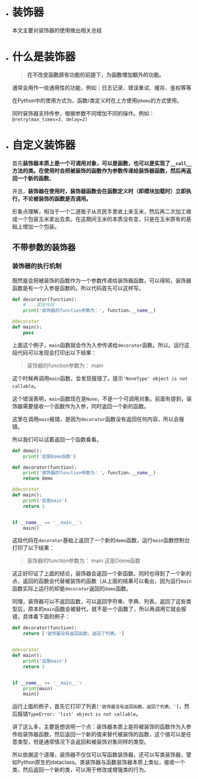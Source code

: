 - # 装饰器 
    本文主要对装饰器的使用做出相关总结

- # 什么是装饰器
    > **在不改变函数原有功能的前提下，为函数增加额外的功能。**  

    通常会用作一些通用性的功能，例如：日志记录、错误重试、缓存、鉴权等等

    在Python中的使用方式为，函数/类定义时在上方使用`@demo`的方式使用。

    同时装饰器支持传参，根据参数不同增加不同的操作。例如：`@retry(max_times=3, delay=2)`

- # 自定义装饰器

    首先**装饰器本质上是一个可调用对象，可以是函数，也可以是实现了`__call__`方法的类。在使用时会把被装饰的函数作为参数传递给装饰器函数，然后再返回一个新的函数**。  
    
    并且，**装饰器在使用时，装饰器函数会在函数定义时（即模块加载时）立即执行，不论被装饰的函数是否调用。**  

    形象点理解，相当于一个二道贩子从农民手里收上来玉米，然后再二次加工做成一个包装玉米拿出去卖。在这期间玉米的本质没有变，只是在玉米原有的基础上增加一个包装。

    ## 不带参数的装饰器

    ### 装饰器的执行机制
    
    既然是会把被装饰的函数作为一个参数传递给装饰器函数，可以得知，装饰器函数是有一个入参是函数的。所以代码首先可以这样写。

    ```python
    def decorator(function):
        # ...其余代码
        print('装饰器的function参数为：', function.__name__)
    
    @decorator
    def main():
        pass
    ```
    上面这个例子，`main`函数就会作为入参传递给`decorator`函数。所以。运行这段代码可以发现会打印出以下结果：

    > 装饰器的function参数为： main
    
    这个时候再调用`main`函数，会发现报错了。提示`'NoneType' object is not callable`。

    这个错误表明，`main`函数现在是`None`，不是一个可调用对象。前面有提到，装饰器需要接收一个函数作为入参，同时返回一个新的函数。

    这里在调用`main`报错，是因为`decorator`函数没有返回任何内容，所以会报错。

    所以我们可以试着返回一个函数看看。

    ```python
    def demo():
        print('这是Dome函数')

    def decorator(function):
        print('装饰器的function参数为：', function.__name__)
        return demo

    @decorator
    def main():
        print('这是main')
        return 1


    if __name__ == '__main__':
        main()
    ```
  
    这段代码在`decorator`基础上返回了一个新的`demo`函数，运行`main`函数控制台打印了以下结果： 
    > 装饰器的function参数为： main 
    这是Dome函数

    这正好印证了上面的结论，装饰器会返回一个新函数。同时也得到了一个新的点，返回的函数会代替被装饰的函数（从上面的结果可以看出，因为运行`main`函数实际上运行的却是`decorator`返回的`demo`函数。

    同理，装饰器可以不返回函数，可以返回字符串、字典、列表。返回了这些类型后，原本的`main`函数会被替代，就不是一个函数了，所以再调用它就会报错，具体看下面的例子：

    ```python
    def decorator(function):
        return ['装饰器没有返回函数，返回了列表。']


    @decorator
    def main():
        print('这是main')
        return 1


    if __name__ == '__main__':
        print(main)
        main()
    ```
    运行上面的例子，首先它打印了列表`['装饰器没有返回函数，返回了列表。']`，然后报错`TypeError: 'list' object is not callable`。

    讲了这么多，主要是想说明一个点：装饰器本质上是将被装饰的函数作为入参传给装饰器函数，然后返回一个新的值来替代被装饰的函数，这个值可以是任意类型，但是通常情况下会返回和被装饰对象同样的类型。  

    所以依据这个道理，装饰器不仅仅可以写函数装饰器，还可以写类装饰器，譬如Python原生的dataclass。类装饰器与函数装饰器本质上类似，接收一个类，然后返回一个新的类，可以用于修改或增强类的行为。
    